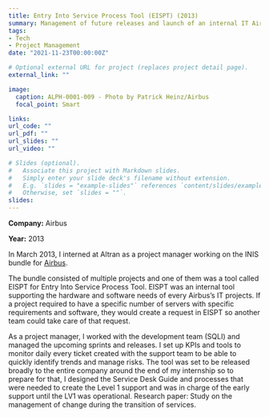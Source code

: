 ```yaml
---
title: Entry Into Service Process Tool (EISPT) (2013)
summary: Management of future releases and launch of an internal IT Airbus tool
tags:
- Tech
- Project Management
date: "2021-11-23T00:00:00Z"

# Optional external URL for project (replaces project detail page).
external_link: ""

image:
  caption: ALPH-0001-009 - Photo by Patrick Heinz/Airbus
  focal_point: Smart

links:
url_code: ""
url_pdf: ""
url_slides: ""
url_video: ""

# Slides (optional).
#   Associate this project with Markdown slides.
#   Simply enter your slide deck's filename without extension.
#   E.g. `slides = "example-slides"` references `content/slides/example-slides.md`.
#   Otherwise, set `slides = ""`.
slides: 
---
```


**Company:** Airbus

**Year:** 2013

In March 2013, I interned at Altran as a project manager working on the INIS bundle for [Airbus](https://www.airbus.com/en).

The bundle consisted of multiple projects and one of them was a tool called EISPT for Entry Into Service Process Tool. EISPT was an internal tool supporting the hardware and software needs of every Airbus’s IT projects. If a project required to have a specific number of servers with specific requirements and software, they would create a request in EISPT so another team could take care of that request.

As a project manager, I worked with the development team (SQLI) and managed the upcoming sprints and releases. I set up KPIs and tools to monitor daily every ticket created with the support team to be able to quickly identify trends and manage risks. The tool was set to be released broadly to the entire company around the end of my internship so to prepare for that, I designed the Service Desk Guide and processes that were needed to create the Level 1 support and was in charge of the early support until the LV1 was operational.
Research paper: Study on the management of change during the transition of services.
